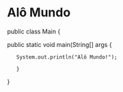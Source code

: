 # Alô Mundo

public class Main {

public static void main(String[] args { 

       System.out.println("Alô Mundo!");
       
       }
      
}
